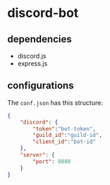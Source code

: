 # discord-bot

## dependencies
- discord.js
- express.js

## configurations
The `conf.json` has this structure:
```json
{
    "discord": {
        "token":"bot-token",
        "guild_id":"guild-id",
        "client_id":"bot-id"
    },
    "server": {
        "port": 8080
    }
}
```